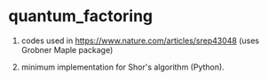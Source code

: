 # quantum_factoring

1. codes used in https://www.nature.com/articles/srep43048 (uses Grobner Maple package) 

2. minimum implementation for Shor's algorithm (Python). 
